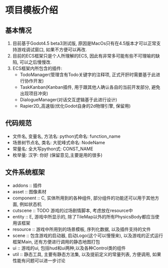 # 项目模板介绍

## 基本情况

1. 目前基于Godot4.5 beta3测试版, 原因是MacOs只有在4.5版本才可以正常支持游戏调试窗口, 如果不方便可以再改.
2. 目前的ECS框架只是个人所理解的ECS, 因此有非常多可能有些不可理喻的缺陷, 可以之后慢慢改.
3. ECS框架内所包含的插件:
   - TodoManager(管理含有Todo关键字的注释项, 正式开肝时需要基于此进行协作开发)
   - TaskKanban(Kanban插件, 用于跟其他人确认各自的当前开发部分, 避免出现项目冲突)
   - DialogueManager(对话交互逻辑基于此进行设计)
   - Rapier2D\_高速版(优化Godot自身的2d物理引擎, 保留用)

## 代码规范

- 文件名, 变量名, 方法名: python式命名: function_name
- 场景树节点名, 类名: 大驼峰式命名: NodeName
- 常量名: 全大写python式: CONST_NAME
- 枚举量: 汉字: 你好 (保留意见,主要是用的很多)

## 文件系统框架

- addons :: 插件
- asset :: 图像素材
- component :: C, 实体所用到的各种组件, 部分组件的功能还可以用于其他方面, 例如状态机
- cutscene :: TODO 游戏的过场剧情脚本, 考虑放在resource中
- entity :: E, 游戏中所显示的, 除了TileMap以外的所有PhysicsBody都应当使用该框架
- resource :: 游戏中所用到的场景模板, 序列化数据, 以及插件支持的文件
- scene :: 包含游戏的启动器, 启动Logo(这个可以慢慢来), 以及游戏的正式运行框架Main, 还有方便进行调用的静态地图打包
- ui :: 游戏的ui, 包括hud和ui两种,以及各种Control类的组件
- util :: 静态工具, 主要有静态方法集, 以及提前定义的常量列表, 方便调用, 如果性能有问题可以进一步讨论
